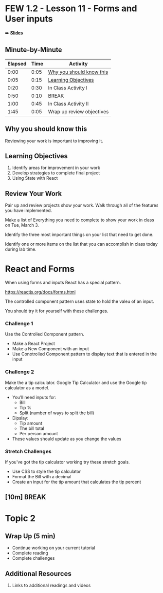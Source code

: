 <!-- .slide: data-background="./Images/header.svg" data-background-repeat="none" data-background-size="40% 40%" data-background-position="center 10%" class="header" -->
# FEW 1.2 - Lesson 11 - Forms and User inputs

<!-- Put a link to the slides so that students can find them -->

➡️ [**Slides**](/Syllabus-Template/Slides/Lesson1.html ':ignore')

<!-- > -->

## Minute-by-Minute

| **Elapsed** | **Time** | **Activity** |
| ----------- | -------- | ------------ |
| 0:00 | 0:05 | [Why you should know this](#why-you-should-know-this) |
| 0:05 | 0:15 | [Learning Objectives](#learning-objectives) |
| 0:20 | 0:30 | In Class Activity I |
| 0:50 | 0:10 | BREAK |
| 1:00 | 0:45 | In Class Activity II |
| 1:45 | 0:05 | Wrap up review objectives |

<!-- > -->

## Why you should know this

Reviewing your work is important to improving it.

<!-- > -->

## Learning Objectives

1. Identify areas for improvement in your work
1. Develop strategies to complete final project
1. Using State with React

<!-- > -->

## Review Your Work

Pair up and review projects show your work. Walk through all of the features you have implemented.

Make a list of Everything you need to complete to show your work in class on Tue, March 3.

Identify the three most important things on your list that need to get done.

Identify one or more items on the list that you can accomplish in class today during lab time.

<!-- > -->

# React and Forms

When using forms and inputs React has a special pattern. 

https://reactjs.org/docs/forms.html

<!-- > -->

The controlled component pattern uses state to hold the valeu of an input. 

You should try it for yourself with these challenges. 

<!-- > -->

### Challenge 1

Use the Controlled Component pattern.

- Make a React Project
- Make a New Component with an input
- Use Conotrolled Component pattern to display text that is entered in the input

<!-- > -->

### Challenge 2

Make the a tip calculator. Google Tip Calculator and use the Google tip calculator as a model. 

- You'll need inputs for: 
  - Bill
  - Tip %
  - Split (number of ways to split the bill)
- Dipslay: 
  - Tip amount
  - The bill total 
  - Per person amount
- These values should update as you change the values

### Stretch Challenges

If you've got the tip calculator working try these stretch goals. 

- Use CSS to style the tip calculator
- Format the Bill with a decimal
- Create an input for the tip amount that calculates the tip percent

<!-- .slide: data-background="#087CB8" -->
## [**10m**] BREAK

<!-- > -->

# Topic 2

<!-- > -->

## Wrap Up (5 min)

- Continue working on your current tutorial
- Complete reading
- Complete challenges

<!-- > -->

## Additional Resources

1. Links to additional readings and videos

